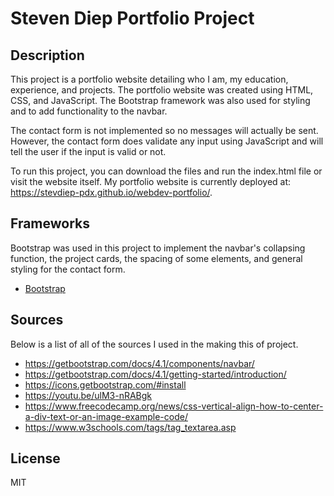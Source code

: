 # Steven Diep Portfolio Project

## Description

This project is a portfolio website detailing who I am, my education, experience, and projects. The portfolio website was created using HTML, CSS, and JavaScript. The Bootstrap framework was also used for styling and to add functionality to the navbar.

The contact form is not implemented so no messages will actually be sent. However, the contact form does validate any input using JavaScript and will tell the user if the input is valid or not.

To run this project, you can download the files and run the index.html file or visit the website itself. My portfolio website is currently deployed at: https://stevdiep-pdx.github.io/webdev-portfolio/.

## Frameworks

Bootstrap was used in this project to implement the navbar's collapsing function, the project cards, the spacing of some elements, and general styling for the contact form.

* [Bootstrap](https://getbootstrap.com/)

## Sources

Below is a list of all of the sources I used in the making this of project.
* https://getbootstrap.com/docs/4.1/components/navbar/ 
* https://getbootstrap.com/docs/4.1/getting-started/introduction/ 
* https://icons.getbootstrap.com/#install 
* https://youtu.be/ulM3-nRABgk
* https://www.freecodecamp.org/news/css-vertical-align-how-to-center-a-div-text-or-an-image-example-code/ 
* https://www.w3schools.com/tags/tag_textarea.asp 


## License

MIT
